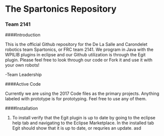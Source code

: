 # The Spartonics Repository
### Team 2141

####Introduction

This is the official Github repository for the De La Salle and Carondelet robotics team Spartonics, or FRC team 2141. We program in Java with the WPILIB plugins in eclipse and our Github utilization is through the Egit plugin. Please feel free to look through our code or Fork it and use it with your own robots!

-Team Leadership

####Active Code

Currently we are using the 2017 Code files as the primary projects. Anything labeled with prototype is for prototyping. Feel free to use any of them.

####Installation

1. To install verify that the Egit plugin is up to date by going to the eclipse help tab and navigating to the Eclipse Marketplace. In the installed tab Egit should show that it is up to date, or requries an update. asd
